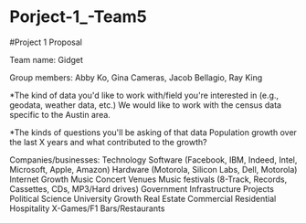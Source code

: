 # Porject-1_-Team5

#Project 1 Proposal
 
Team name: Gidget

Group members:
Abby Ko,
Gina Cameras,
Jacob Bellagio,
Ray King


*The kind of data you'd like to work with/field you're interested in (e.g., geodata, weather data, etc.)
We would like to work with the census data specific to the Austin area.

*The kinds of questions you'll be asking of that data
Population growth over the last X years and what contributed to the growth?


Companies/businesses:
Technology
    Software (Facebook, IBM, Indeed, Intel, Microsoft, Apple, Amazon)
    Hardware (Motorola, Silicon Labs, Dell, Motorola)
    Internet Growth
Music
    Concert Venues
    Music festivals
    (8-Track, Records, Cassettes, CDs, MP3/Hard drives)
Government
    Infrastructure Projects
    Political Science
    University Growth
    Real Estate
    Commercial
    Residential
Hospitality
    X-Games/F1
    Bars/Restaurants	
